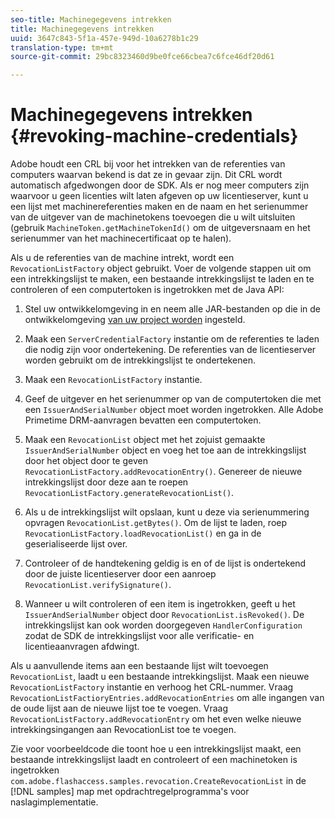 ```yaml
---
seo-title: Machinegegevens intrekken
title: Machinegegevens intrekken
uuid: 3647c843-5f1a-457e-949d-10a6278b1c29
translation-type: tm+mt
source-git-commit: 29bc8323460d9be0fce66cbea7c6fce46df20d61

---
```



# Machinegegevens intrekken {#revoking-machine-credentials}

Adobe houdt een CRL bij voor het intrekken van de referenties van computers waarvan bekend is dat ze in gevaar zijn. Dit CRL wordt automatisch afgedwongen door de SDK. Als er nog meer computers zijn waarvoor u geen licenties wilt laten afgeven op uw licentieserver, kunt u een lijst met machinereferenties maken en de naam en het serienummer van de uitgever van de machinetokens toevoegen die u wilt uitsluiten (gebruik `MachineToken.getMachineTokenId()` om de uitgeversnaam en het serienummer van het machinecertificaat op te halen).

Als u de referenties van de machine intrekt, wordt een `RevocationListFactory` object gebruikt. Voer de volgende stappen uit om een intrekkingslijst te maken, een bestaande intrekkingslijst te laden en te controleren of een computertoken is ingetrokken met de Java API:

1. Stel uw ontwikkelomgeving in en neem alle JAR-bestanden op die in de ontwikkelomgeving [van uw project worden](../../protecting-content/setting-up-the-sdk/setup-dev-env.md) ingesteld.
1. Maak een `ServerCredentialFactory` instantie om de referenties te laden die nodig zijn voor ondertekening. De referenties van de licentieserver worden gebruikt om de intrekkingslijst te ondertekenen.
1. Maak een `RevocationListFactory` instantie.
1. Geef de uitgever en het serienummer op van de computertoken die met een `IssuerAndSerialNumber` object moet worden ingetrokken. Alle Adobe Primetime DRM-aanvragen bevatten een computertoken.
1. Maak een `RevocationList` object met het zojuist gemaakte `IssuerAndSerialNumber` object en voeg het toe aan de intrekkingslijst door het object door te geven `RevocationListFactory.addRevocationEntry()`. Genereer de nieuwe intrekkingslijst door deze aan te roepen `RevocationListFactory.generateRevocationList()`.

1. Als u de intrekkingslijst wilt opslaan, kunt u deze via serienummering opvragen `RevocationList.getBytes()`. Om de lijst te laden, roep `RevocationListFactory.loadRevocationList()` en ga in de geserialiseerde lijst over.

1. Controleer of de handtekening geldig is en of de lijst is ondertekend door de juiste licentieserver door een aanroep `RevocationList.verifySignature()`.
1. Wanneer u wilt controleren of een item is ingetrokken, geeft u het `IssuerAndSerialNumber` object door `RevocationList.isRevoked()`. De intrekkingslijst kan ook worden doorgegeven `HandlerConfiguration` zodat de SDK de intrekkingslijst voor alle verificatie- en licentieaanvragen afdwingt.

Als u aanvullende items aan een bestaande lijst wilt toevoegen `RevocationList`, laadt u een bestaande intrekkingslijst. Maak een nieuwe `RevocationListFactory` instantie en verhoog het CRL-nummer. Vraag `RevocationListFactioryEntries.addRevocationEntries` om alle ingangen van de oude lijst aan de nieuwe lijst toe te voegen. Vraag `RevocationListFactory.addRevocationEntry` om het even welke nieuwe intrekkingsingangen aan RevocationList toe te voegen.

Zie voor voorbeeldcode die toont hoe u een intrekkingslijst maakt, een bestaande intrekkingslijst laadt en controleert of een machinetoken is ingetrokken `com.adobe.flashaccess.samples.revocation.CreateRevocationList` in de [!DNL samples] map met opdrachtregelprogramma&#39;s voor naslagimplementatie.
